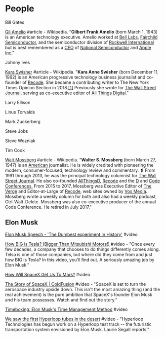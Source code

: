 # People

Bill Gates

[Gil Amelio](https://en.wikipedia.org/wiki/Gil_Amelio) \#article - Wikipedia. "**Gilbert Frank Amelio** \(born March 1, 1943\) is an American technology executive. Amelio worked at [Bell Labs](https://en.wikipedia.org/wiki/Bell_Labs), [Fairchild Semiconductor](https://en.wikipedia.org/wiki/Fairchild_Semiconductor), and the semiconductor division of [Rockwell International](https://en.wikipedia.org/wiki/Rockwell_International) but is best remembered as a [CEO](https://en.wikipedia.org/wiki/Chief_executive_officer) of [National Semiconductor](https://en.wikipedia.org/wiki/National_Semiconductor) and [Apple Inc.](https://en.wikipedia.org/wiki/Apple_Inc.)"

Johnny Ives

[Kara Swisher](https://en.wikipedia.org/wiki/Kara_Swisher) \#article - Wikipedia. "**Kara Anne Swisher** \(born December 11, 1962\) is an American progressive technology business journalist and co-founder of [Recode](https://en.wikipedia.org/wiki/Recode). She became a contributing writer to The New York Times Opinion Section in 2018.[\[1\]](https://en.wikipedia.org/wiki/Kara_Swisher#cite_note-1) Previously she wrote for [The Wall Street Journal](https://en.wikipedia.org/wiki/The_Wall_Street_Journal), serving as co-executive editor of [All Things Digital](https://en.wikipedia.org/wiki/All_Things_Digital)."

Larry Ellison

Linus Torvalds

Mark Zuckerberg

Steve Jobs

Steve Wozniak

Tim Cook

[Walt Mossberg](https://en.wikipedia.org/wiki/Walt_Mossberg) \#article - Wikipedia. "**Walter S. Mossberg** \(born March 27, 1947\) is an [American](https://en.wikipedia.org/wiki/United_States) journalist. He is widely credited with pioneering the modern, consumer-focused, technology review and commentary. ❡ From 1991 through 2013, he was the principal technology columnist for [The Wall Street Journal](https://en.wikipedia.org/wiki/The_Wall_Street_Journal). He also co-founded [AllThingsD](https://en.wikipedia.org/wiki/AllThingsD), [Recode](https://en.wikipedia.org/wiki/Recode.net) and the [D](https://en.wikipedia.org/wiki/All_Things_Digital) and [Code Conferences.](https://en.wikipedia.org/wiki/Recode) From 2015 to 2017, Mossberg was Executive Editor of [The Verge](https://en.wikipedia.org/wiki/The_Verge) and Editor-at-Large of [Recode](https://en.wikipedia.org/wiki/Recode), web sites owned by [Vox Media](https://en.wikipedia.org/wiki/Vox_Media). Mossberg wrote a weekly column for both and also had a weekly podcast, Ctrl-Walt-Delete. Mossberg was also co-executive producer of the annual Code Conference. He retired in July 2017."

## Elon Musk

[Elon Musk Speech - 'The Dumbest experiment In History'](https://www.youtube.com/watch?v=znukFtaWPAw&list=PLIilwIraDV2Ib7pm2whTH1JFyKCN0rIz_&index=2) \#video

[How BIG is Tesla? \(Bigger Than Mitsubishi Motors!\)](https://www.youtube.com/watch?v=-UziAXis9yg&list=PLIilwIraDV2Ib7pm2whTH1JFyKCN0rIz_&index=5) \#video - "Once every few decades, a company that chooses to do things differently comes along. Telsa is one of those companies, but where did they come from and just how BIG is Tesla? In this video, you'll find out. A seriously amazing job by Elon Musk."

[How Will SpaceX Get Us To Mars?](https://www.youtube.com/watch?v=txLmVpdWtNc&list=PLIilwIraDV2Ib7pm2whTH1JFyKCN0rIz_) \#video

[The Story of SpaceX \| ColdFusion](https://www.youtube.com/watch?v=iSv63RaZeuo&list=PLIilwIraDV2Ib7pm2whTH1JFyKCN0rIz_&index=2) \#video - "SpaceX is set to turn the aerospace industry upside down. This isn't the most amazing thing \(and the real achievement\) is the pure ambition that SpaceX's founder Elon Musk and his team possesses. Watch and find out the story."

[Timeboxing: Elon Musk's Time Management Method](https://www.youtube.com/watch?v=fbAYK4KQrso) \#video

[We saw the first Hyperloop tubes in the desert](https://www.youtube.com/watch?v=14Hs0r5RUww&list=PLIilwIraDV2Ib7pm2whTH1JFyKCN0rIz_&index=2) \#video - "Hyperloop Technologies has begun work on a Hyperloop test track -- the futuristic transportation system envisioned by Elon Musk. Laurie Segall reports."

